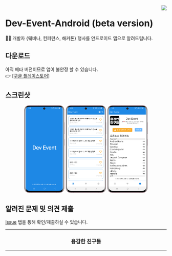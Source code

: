 <image src="https://raw.githubusercontent.com/brave-people/Dev-Event-Android/master/app/src/main/res/mipmap-xxhdpi/ic_launcher.png" align="right"/>

# Dev-Event-Android (beta version)
🎉🎈 개발자 {웨비나, 컨퍼런스, 해커톤} 행사를 안드로이드 앱으로 알려드립니다. 

## 다운로드
아직 베타 버전이므로 앱이 불안정 할 수 있습니다. <br/>
👉 [[구글 플레이스토어]](https://play.google.com/store/apps/details?id=team.bravepeople.devevent)

## 스크린샷
<p align="center">
  <img alt="splash" src="https://github.com/brave-people/Dev-Event-Android/blob/master/images/splash_transparent.png?raw=true" width="25%"/>
  <img alt="main" src="https://github.com/brave-people/Dev-Event-Android/blob/master/images/main_transparent.png?raw=true" width="25%" />
  <img alt="info" src="https://github.com/brave-people/Dev-Event-Android/blob/master/images/info_transparent.png?raw=true" width="25%" />
</p>

## 알려진 문제 및 의견 제출
[Issue](https://github.com/brave-people/Dev-Event-Android/issues) 탭을 통해 확인/제출하실 수 있습니다.
    
</div>

<div align=center>
    <hr/>
      <h3>용감한 친구들</h3>
    <hr/>
<div/>
